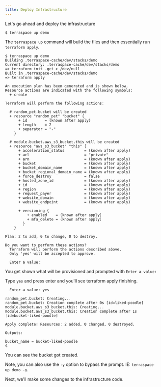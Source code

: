 ```yaml
---
title: Deploy Infrastructure
---
```


Let's go ahead and deploy the infrastructure

    $ terraspace up demo

The `terraspace up` command will build the files and then essentially run `terraform apply`.

    $ terraspace up demo
    Building .terraspace-cache/dev/stacks/demo
    Current directory: .terraspace-cache/dev/stacks/demo
    => terraform init -get > /dev/null
    Built in .terraspace-cache/dev/stacks/demo
    => terraform apply

    An execution plan has been generated and is shown below.
    Resource actions are indicated with the following symbols:
      + create

    Terraform will perform the following actions:

      # random_pet.bucket will be created
      + resource "random_pet" "bucket" {
          + id        = (known after apply)
          + length    = 2
          + separator = "-"
        }

      # module.bucket.aws_s3_bucket.this will be created
      + resource "aws_s3_bucket" "this" {
          + acceleration_status         = (known after apply)
          + acl                         = "private"
          + arn                         = (known after apply)
          + bucket                      = (known after apply)
          + bucket_domain_name          = (known after apply)
          + bucket_regional_domain_name = (known after apply)
          + force_destroy               = false
          + hosted_zone_id              = (known after apply)
          + id                          = (known after apply)
          + region                      = (known after apply)
          + request_payer               = (known after apply)
          + website_domain              = (known after apply)
          + website_endpoint            = (known after apply)

          + versioning {
              + enabled    = (known after apply)
              + mfa_delete = (known after apply)
            }
        }

    Plan: 2 to add, 0 to change, 0 to destroy.

    Do you want to perform these actions?
      Terraform will perform the actions described above.
      Only 'yes' will be accepted to approve.

      Enter a value:

You get shown what will be provisioned and prompted with `Enter a value:`

Type `yes` and press enter and you'll see terraform apply finishing.

      Enter a value: yes

    random_pet.bucket: Creating...
    random_pet.bucket: Creation complete after 0s [id=liked-poodle]
    module.bucket.aws_s3_bucket.this: Creating...
    module.bucket.aws_s3_bucket.this: Creation complete after 1s [id=bucket-liked-poodle]

    Apply complete! Resources: 2 added, 0 changed, 0 destroyed.

    Outputs:

    bucket_name = bucket-liked-poodle
    $

You can see the bucket got created.

Note, you can also use the `-y` option to bypass the prompt. IE: `terraspace up demo -y`.

Next, we'll make some changes to the infrastructure code.
